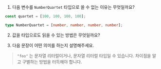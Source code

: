 1. 다음 변수를 `NumberQuartet` 타입으로 쓸 수 없는 이유는 무엇일까요?

```typescript
const quartet = [100, 100, 100, 100];

type NumberQuartet = [number, number, number, number];
```

2. 값을 타입으로도 읽을 수 있는 방법은 무엇일까요?

3. 다음 문장이 어떤 의미를 하는지 설명해주세요.

> `"foo"` 는 문자열 리터럴이거나, 문자열 리터럴 타입일 수 있습니다. 차이점을 알고 구별하는 방법을 터득해야 합니다.

